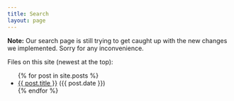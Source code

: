 ```yaml
---
title: Search
layout: page
---
```


**Note:** Our search page is still trying to get caught up with the new changes we implemented. Sorry for any inconvenience.

<script async src="https://cse.google.com/cse.js?cx=004234720413995998423:vyup6kxwuhp"></script>
<div class="gcse-search"></div>

Files on this site (newest at the top):

<ul>
  {% for post in site.posts %}
    <li>
      <a href="{{ post.url }}">{{ post.title }}</a> ({{ post.date }})
    </li>
  {% endfor %}
</ul>

